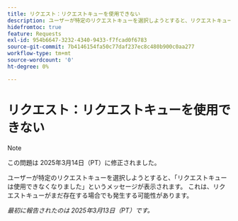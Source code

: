 ```yaml
---
title: リクエスト：リクエストキューを使用できない
description: ユーザーが特定のリクエストキューを選択しようとすると、リクエストキューは使用できなくなりました。 これは、リクエストキューがまだ存在する場合でも発生する可能性があります。
hidefromtoc: true
feature: Requests
exl-id: 954b6647-3232-4340-9433-f7fcad0f6783
source-git-commit: 7b4146154fa50c77daf237ec8c480b900c0aa277
workflow-type: tm+mt
source-wordcount: '0'
ht-degree: 0%

---
```


# リクエスト：リクエストキューを使用できない

>[!NOTE]
>
>この問題は 2025年3月14日（PT）に修正されました。

ユーザーが特定のリクエストキューを選択しようとすると、「リクエストキューは使用できなくなりました」というメッセージが表示されます。 これは、リクエストキューがまだ存在する場合でも発生する可能性があります。

_最初に報告されたのは 2025年3月13日（PT）です。_
